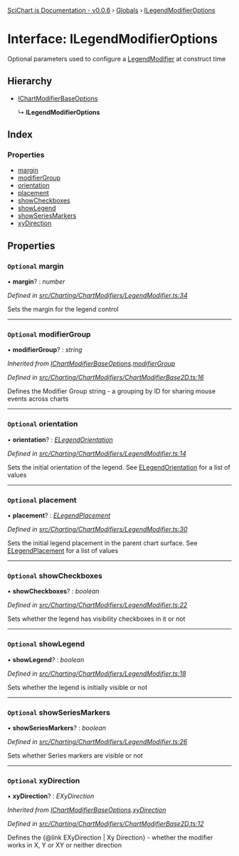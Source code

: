 [SciChart.js Documentation - v0.0.6](../README.md) › [Globals](../globals.md) › [ILegendModifierOptions](ilegendmodifieroptions.md)

# Interface: ILegendModifierOptions

Optional parameters used to configure a [LegendModifier](../classes/legendmodifier.md) at construct time

## Hierarchy

* [IChartModifierBaseOptions](ichartmodifierbaseoptions.md)

  ↳ **ILegendModifierOptions**

## Index

### Properties

* [margin](ilegendmodifieroptions.md#optional-margin)
* [modifierGroup](ilegendmodifieroptions.md#optional-modifiergroup)
* [orientation](ilegendmodifieroptions.md#optional-orientation)
* [placement](ilegendmodifieroptions.md#optional-placement)
* [showCheckboxes](ilegendmodifieroptions.md#optional-showcheckboxes)
* [showLegend](ilegendmodifieroptions.md#optional-showlegend)
* [showSeriesMarkers](ilegendmodifieroptions.md#optional-showseriesmarkers)
* [xyDirection](ilegendmodifieroptions.md#optional-xydirection)

## Properties

### `Optional` margin

• **margin**? : *number*

*Defined in [src/Charting/ChartModifiers/LegendModifier.ts:34](https://github.com/ABTSoftware/SciChart.Dev/blob/ff9f38d289/Web/src/SciChart/src/Charting/ChartModifiers/LegendModifier.ts#L34)*

Sets the margin for the legend control

___

### `Optional` modifierGroup

• **modifierGroup**? : *string*

*Inherited from [IChartModifierBaseOptions](ichartmodifierbaseoptions.md).[modifierGroup](ichartmodifierbaseoptions.md#optional-modifiergroup)*

*Defined in [src/Charting/ChartModifiers/ChartModifierBase2D.ts:16](https://github.com/ABTSoftware/SciChart.Dev/blob/ff9f38d289/Web/src/SciChart/src/Charting/ChartModifiers/ChartModifierBase2D.ts#L16)*

Defines the Modifier Group string - a grouping by ID for sharing mouse events across charts

___

### `Optional` orientation

• **orientation**? : *[ELegendOrientation](../enums/elegendorientation.md)*

*Defined in [src/Charting/ChartModifiers/LegendModifier.ts:14](https://github.com/ABTSoftware/SciChart.Dev/blob/ff9f38d289/Web/src/SciChart/src/Charting/ChartModifiers/LegendModifier.ts#L14)*

Sets the initial orientation of the legend. See [ELegendOrientation](../enums/elegendorientation.md) for a list of values

___

### `Optional` placement

• **placement**? : *[ELegendPlacement](../enums/elegendplacement.md)*

*Defined in [src/Charting/ChartModifiers/LegendModifier.ts:30](https://github.com/ABTSoftware/SciChart.Dev/blob/ff9f38d289/Web/src/SciChart/src/Charting/ChartModifiers/LegendModifier.ts#L30)*

Sets the initial legend placement in the parent chart surface. See [ELegendPlacement](../enums/elegendplacement.md) for a list of values

___

### `Optional` showCheckboxes

• **showCheckboxes**? : *boolean*

*Defined in [src/Charting/ChartModifiers/LegendModifier.ts:22](https://github.com/ABTSoftware/SciChart.Dev/blob/ff9f38d289/Web/src/SciChart/src/Charting/ChartModifiers/LegendModifier.ts#L22)*

Sets whether the legend has visibility checkboxes in it or not

___

### `Optional` showLegend

• **showLegend**? : *boolean*

*Defined in [src/Charting/ChartModifiers/LegendModifier.ts:18](https://github.com/ABTSoftware/SciChart.Dev/blob/ff9f38d289/Web/src/SciChart/src/Charting/ChartModifiers/LegendModifier.ts#L18)*

Sets whether the legend is initially visible or not

___

### `Optional` showSeriesMarkers

• **showSeriesMarkers**? : *boolean*

*Defined in [src/Charting/ChartModifiers/LegendModifier.ts:26](https://github.com/ABTSoftware/SciChart.Dev/blob/ff9f38d289/Web/src/SciChart/src/Charting/ChartModifiers/LegendModifier.ts#L26)*

Sets whether Series markers are visible or not

___

### `Optional` xyDirection

• **xyDirection**? : *EXyDirection*

*Inherited from [IChartModifierBaseOptions](ichartmodifierbaseoptions.md).[xyDirection](ichartmodifierbaseoptions.md#optional-xydirection)*

*Defined in [src/Charting/ChartModifiers/ChartModifierBase2D.ts:12](https://github.com/ABTSoftware/SciChart.Dev/blob/ff9f38d289/Web/src/SciChart/src/Charting/ChartModifiers/ChartModifierBase2D.ts#L12)*

Defines the {@link EXyDirection | Xy Direction} - whether the modifier works in X, Y or XY or neither direction
